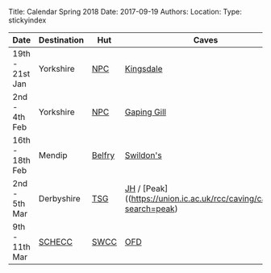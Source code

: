 Title: Calendar Spring 2018
Date: 2017-09-19
Authors:
Location:
Type: stickyindex

|Date              | Destination                          | Hut                                                                                  | Caves  |
| ---              |  ---                                 | ---                                                                                  |  ---  |
| 19th - 21st Jan | Yorkshire | [NPC](http://northernpennineclub.org.uk/greenclose/greenclose.htm)  |  [Kingsdale](https://union.ic.ac.uk/rcc/caving/caves/?search=kingsdale) |
| 2nd - 4th Feb | Yorkshire | [NPC](http://northernpennineclub.org.uk/greenclose/greenclose.htm)  | [Gaping Gill](https://union.ic.ac.uk/rcc/caving/caves/?search=gaping) | 
| 16th - 18th Feb | Mendip | [Belfry](https://bec-cave.org.uk/index.php?option=com_content&view=article&id=98&Itemid=486&lang=en) | [Swildon's](https://union.ic.ac.uk/rcc/caving/caves/?search=swildon) |
| 2nd - 5th Mar | Derbyshire | [TSG](http://www.tsgcaving.co.uk/content/accommodation) | [JH](https://union.ic.ac.uk/rcc/caving/caves/?search=james) / [Peak]((https://union.ic.ac.uk/rcc/caving/caves/?search=peak) |
| 9th - 11th Mar | [SCHECC](https://www.facebook.com/events/1486653641426017/) | [SWCC](http://www.swcc.org.uk/cottage/cottage.php) | [OFD](https://union.ic.ac.uk/rcc/caving/caves/?search=ddu) |

